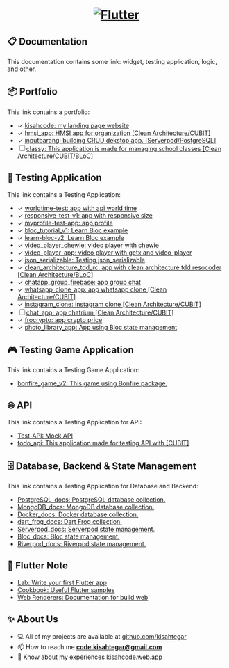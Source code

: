 <a href="https://flutter.dev/">
  <h1 align="center">
    <picture>
      <source media="(prefers-color-scheme: dark)" srcset="https://storage.googleapis.com/cms-storage-bucket/6e19fee6b47b36ca613f.png">
      <img alt="Flutter" src="https://storage.googleapis.com/cms-storage-bucket/c823e53b3a1a7b0d36a9.png">
    </picture>
  </h1>
</a>

## 📋 Documentation
This documentation contains some link: widget, testing application, logic, and other. 

## 📦 Portfolio
This link contains a portfolio:
- ✓ [kisahcode: my landing page website](https://github.com/kisahtegar/kisahcode)
- ✓ [hmsi_app: HMSI app for organization [Clean Architecture/CUBIT]](https://github.com/kisahtegar/hmsi_app)
- ✓ [inputbarang: building CRUD dekstop app. [Serverpod/PostgreSQL]](https://github.com/kisahtegar/inputbarang)
- ☐ [classy: This application is made for managing school classes [Clean Architecture/CUBIT/BLoC]](https://github.com/kisahtegar/classy)

<!-- 
## Widget
This link contains a widget.
- .. 
-->

## 🧪 Testing Application
This link contains a Testing Application:
- ✓ [worldtime-test: app with api world time](https://github.com/kisahtegar/worldtime-test)
- ✓ [responsive-test-v1: app with responsive size](https://github.com/kisahtegar/responsive-test-v1)
- ✓ [myprofile-test-app: app profile](https://github.com/kisahtegar/myprofile-test-app)
- ✓ [bloc_tutorial_v1: Learn Bloc example](https://github.com/kisahtegar/bloc_tutorial_v1)
- ✓ [learn-bloc-v2: Learn Bloc example](https://github.com/kisahtegar/learn-bloc-v2)
- ✓ [video_player_chewie: video player with chewie](https://github.com/kisahtegar/video_player_chewie)
- ✓ [video_player_app: video player with getx and video_player](https://github.com/kisahtegar/video_player_app)
- ✓ [json_serializable: Testing json_serializable](https://github.com/kisahtegar/json_serializable)
- ✓ [clean_architecture_tdd_rc: app with clean architecture tdd resocoder [Clean Architecture/BLoC]](https://github.com/kisahtegar/clean_architecture_tdd_rc)
- ✓ [chatapp_group_firebase: app group chat](https://github.com/kisahtegar/chatapp_group_firebase)
- ✓ [whatsapp_clone_app: app whatsapp clone [Clean Architecture/CUBIT]](https://github.com/kisahtegar/whatsapp_clone_app)
- ✓ [instagram_clone: instagram clone [Clean Architecture/CUBIT]](https://github.com/kisahtegar/instagram_clone)
- ☐ [chat_app: app chatrium [Clean Architecture/CUBIT]](https://github.com/kisahtegar/chat_app)
- ✓ [frocrypto: app crypto price](https://github.com/kisahtegar/frocrypto)
- ✓ [photo_library_app: App using Bloc state management](https://github.com/kisahtegar/Bloc_docs/tree/main/demos/vandad_course/photo_library_app)

## 🎮 Testing Game Application
This link contains a Testing Game Application:
- [bonfire_game_v2: This game using Bonfire package.](https://github.com/kisahtegar/bonfire_game_v2)

## 🌐 API
This link contains a Testing Application for API:
- [Test-API: Mock API](https://github.com/kisahtegar/Test-API)
- [todo_api: This application made for testing API with [CUBIT]](https://github.com/kisahtegar/todo_api)

## 🗄️ Database, Backend & State Management
This link contains a Testing Application for Database and Backend:
- [PostgreSQL_docs: PostgreSQL database collection.](https://github.com/kisahtegar/PostgreSQL_docs)
- [MongoDB_docs: MongoDB database collection.](https://github.com/kisahtegar/MongoDB_docs)
- [Docker_docs: Docker database collection.](https://github.com/kisahtegar/Docker_docs)
- [dart_frog_docs: Dart Frog collection.](https://github.com/kisahtegar/dart_frog_docs)
- [Serverpod_docs: Serverpod state management.](https://github.com/kisahtegar/Serverpod_docs)
- [Bloc_docs: Bloc state management.](https://github.com/kisahtegar/Bloc_docs)
- [Riverpod_docs: Riverpod state management.](https://github.com/kisahtegar/Riverpod_docs)

## 📝 Flutter Note
- [Lab: Write your first Flutter app](https://docs.flutter.dev/get-started/codelab)
- [Cookbook: Useful Flutter samples](https://docs.flutter.dev/cookbook)
- [Web Renderers: Documentation for build web](https://docs.flutter.dev/development/platform-integration/web/renderers)

## ✨ About Us
- 💻 All of my projects are available at [github.com/kisahtegar](https://github.com/kisahtegar)
- 📫 How to reach me **code.kisahtegar@gmail.com**
- 📄 Know about my experiences [kisahcode.web.app](https://kisahcode.web.app)
